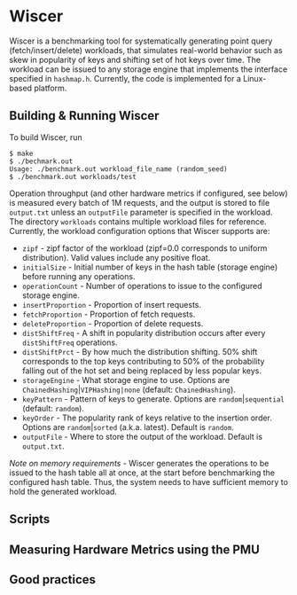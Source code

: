 # Wiscer

Wiscer is a benchmarking tool for systematically generating point query (fetch/insert/delete) workloads, that simulates real-world behavior such as skew in popularity of keys and shifting set of hot keys over time. The workload can be issued to any storage engine that implements the interface specified in `hashmap.h`. Currently, the code is implemented for a Linux-based platform.

## Building & Running Wiscer

To build Wiscer, run

```
$ make
$ ./bechmark.out
Usage: ./benchmark.out workload_file_name (random_seed)
$ ./benchmark.out workloads/test
```

Operation throughput (and other hardware metrics if configured, see below) is measured every batch of 1M requests, and the output is stored to file `output.txt` unless an `outputFile` parameter is specified in the workload. The directory `workloads` contains multiple workload files for reference. Currently, the workload configuration options that Wiscer supports are:

* `zipf` - zipf factor of the workload (zipf=0.0 corresponds to uniform distribution). Valid values include any positive float.
* `initialSize` - Initial number of keys in the hash table (storage engine) before running any operations.
* `operationCount` - Number of operations to issue to the configured storage engine.
* `insertProportion` - Proportion of insert requests.
* `fetchProportion` - Proportion of fetch requests.
* `deleteProportion` - Proportion of delete requests.
* `distShiftFreq` - A shift in popularity distribution occurs after every `distShiftFreq` operations.
* `distShiftPrct` - By how much the distribution shifting. 50% shift corresponds to the top keys contributing to 50% of the probability falling out of the hot set and being replaced by less popular keys.
* `storageEngine` - What storage engine to use. Options are `ChainedHashing`|`VIPHashing|none` (default: `ChainedHashing`).
* `keyPattern` - Pattern of keys to generate. Options are `random`|`sequential` (default: `random`).
* `keyOrder` - The popularity rank of keys relative to the insertion order. Options are `random`|`sorted` (a.k.a. latest). Default is `random`.
* `outputFile` - Where to store the output of the workload. Default is `output.txt`.

*Note on memory requirements* - Wiscer generates the operations to be issued to the hash table all at once, at the start before benchmarking the configured hash table. Thus, the system needs to have sufficient memory to hold the generated workload.

## Scripts

## Measuring Hardware Metrics using the PMU

## Good practices
